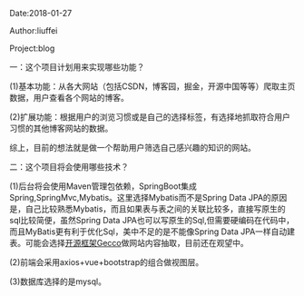 Date:2018-01-27   

Author:liuffei

Project:blog

一：这个项目计划用来实现哪些功能？

(1)基本功能：从各大网站（包括CSDN，博客园，掘金，开源中国等等）爬取主页数据，用户查看各个网站的博客。

(2)扩展功能：根据用户的浏览习惯或是自己的选择标签，有选择地抓取符合用户习惯的其他博客网站的数据。

综上，目前的想法就是做一个帮助用户筛选自己感兴趣的知识的网站。

二：这个项目将会使用哪些技术？

(1)后台将会使用Maven管理包依赖，SpringBoot集成Spring,SpringMvc,Mybatis。这里选择Mybatis而不是Spring Data JPA的原因是，自己比较熟悉Mybatis，而且如果表与表之间的关联比较多，直接写原生的sql比较简便，虽然Spring Data JPA也可以写原生的Sql,但需要硬编码在代码中，而且MyBatis更有利于优化Sql，美中不足的是不能像Spring Data JPA一样自动建表。可能会选择[开源框架Gecco](http://www.geccocrawler.com/)做网站内容抽取，目前还在观望中。

(2)前端会采用axios+vue+bootstrap的组合做视图层。

(3)数据库选择的是mysql。
